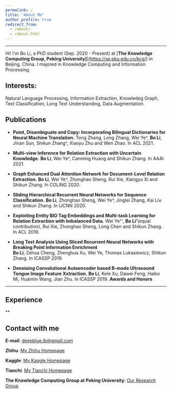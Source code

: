 ```yaml
---
permalink: /
title: "About Me"
author_profile: true
redirect_from: 
  - /about/
  - /about.html
---
```


------
Hi! I'm Bo Li, a PhD student (Sep. 2020 - Present) at [**The Knowledge Computing Group, Peking University]**](https://se.pku.edu.cn/kcg/) in Beijing, China. I majored in Knowledge Computing and Information Processing. 

**Interests:** 
------
Natural Language Processing, Information Extraction, Knowledeg Graph, Text Classification, Long Text Understanding, Data Augmentation. 

**Publications**
------
* **Point, Disambiguate and Copy: Incorporating Bilingual Dictionaries for Neural Machine Translation.** 
Tong Zhang, Long Zhang, Wei Ye^, **Bo Li**, Jinan Sun, Shikun Zhang^, Xiaoyu Zhu and Wen Zhao. In ACL 2021. 

* **Multi-view Inference for Relation Extraction with Uncertain Knowledge.** 
**Bo Li**, Wei Ye^, Canming Huang and Shikun Zhang. In AAAI 2021.

* **Graph Enhanced Dual Attention Network for Document-Level Relation Extraction.** 
**Bo Li**, Wei Ye^, Zhonghao Sheng, Rui Xie, Xiangyu Xi and Shikun Zhang. In COLING 2020.

* **Sliding Hierarchical Recurrent Neural Networks for Sequence Classification.** 
**Bo Li**, Zhonghao Sheng, Wei Ye^, Jinglei Zhang, Kai Liu and Shikun Zhang. In IJCNN 2020.

* **Exploiting Entity BIO Tag Embeddings and Multi-task Learning for Relation Extraction with Imbalanced Data.** 
Wei Ye^', **Bo Li'**(equal contribution), Rui Xie, Zhonghao Sheng, Long Chen and Shikun Zhang.  In ACL 2019.

* **Long Text Analysis Using Sliced Recurrent Neural Networks with Breaking Point Information Enrichment**  
**Bo Li**, Zehua Cheng, Zhenghua Xu, Wei Ye, Thomas Lukasiewicz, Shikun Zhang. In ICASSP 2019.

* **Denoising Convolutional Autoencoder based B-mode Ultrasound Tongue Image Feature Xxtraction.**
**Bo Li**, Kele Xu, Dawei Feng, Haibo Mi, Huaimin Wang, Jian Zhu. In ICASSP 2019.
**Awards and Honors**
------

**Experience**
------

**


Contact with me
------
**E-mail**: deepblue.lb@gmail.com  

**Zhihu**: [My Zhihu Homepage](https://www.zhihu.com/people/bob-8-99-69/activities)

**Kaggle**: [My Kaggle Homepage](https://www.kaggle.com/buptbob)

**Tianchi**: [My Tianchi Homepage](https://tianchi.aliyun.com/home/science/scienceDetail?spm=5176.12922503.0.0.2b5b2c8eC8HI99&userId=1095279125639)

**The Knowledge Computing Group at Peking University**: [Our Research Group](https://se.pku.edu.cn/kcg/)